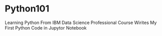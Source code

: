 # Python101
Learning Python From IBM Data Science Professional Course
Wirites My First Python Code in Jupytor Notebook
